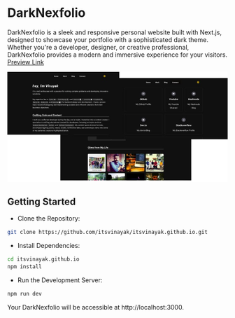 # DarkNexfolio


DarkNexfolio is a sleek and responsive personal website built with Next.js, designed to showcase your portfolio with a sophisticated dark theme. Whether you're a developer, designer, or creative professional, DarkNexfolio provides a modern and immersive experience for your visitors.
[Preview Link](https://itsvinayak.vercel.app/)


![image](./images/main.png)


## Getting Started

- Clone the Repository:
```bash
git clone https://github.com/itsvinayak/itsvinayak.github.io.git
```

- Install Dependencies:
```bash
cd itsvinayak.github.io
npm install
```

- Run the Development Server:
```bash
npm run dev
```

Your DarkNexfolio will be accessible at http://localhost:3000.




